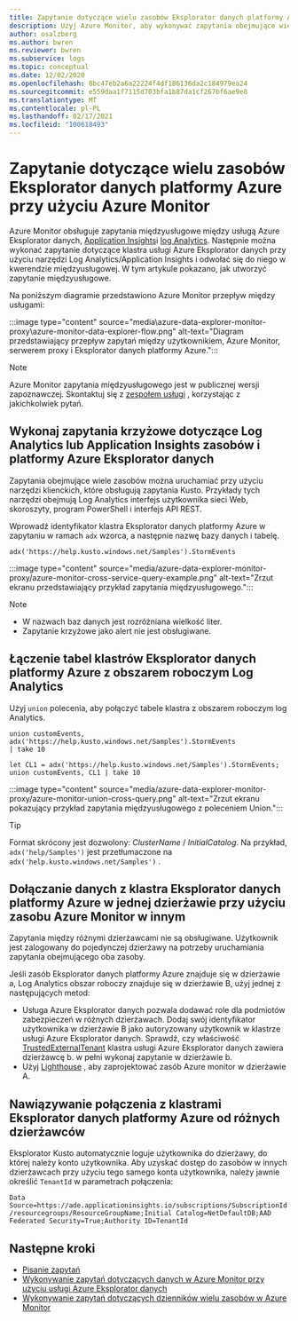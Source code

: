 ```yaml
---
title: Zapytanie dotyczące wielu zasobów Eksplorator danych platformy Azure przy użyciu Azure Monitor
description: Użyj Azure Monitor, aby wykonywać zapytania obejmujące wiele produktów między usługą Azure Eksplorator danych, obszarami roboczymi Log Analytics i klasycznymi aplikacjami Application Insights w Azure Monitor.
author: osalzberg
ms.author: bwren
ms.reviewer: bwren
ms.subservice: logs
ms.topic: conceptual
ms.date: 12/02/2020
ms.openlocfilehash: 8bc47eb2a6a22224f4df186136da2c184979ea24
ms.sourcegitcommit: e559daa1f7115d703bfa1b87da1cf267bf6ae9e8
ms.translationtype: MT
ms.contentlocale: pl-PL
ms.lasthandoff: 02/17/2021
ms.locfileid: "100618493"
---
```

# <a name="cross-resource-query-azure-data-explorer-by-using-azure-monitor"></a>Zapytanie dotyczące wielu zasobów Eksplorator danych platformy Azure przy użyciu Azure Monitor
Azure Monitor obsługuje zapytania międzyusługowe między usługą Azure Eksplorator danych, [Application Insights](../app/app-insights-overview.md)i [log Analytics](../logs/data-platform-logs.md). Następnie można wykonać zapytanie dotyczące klastra usługi Azure Eksplorator danych przy użyciu narzędzi Log Analytics/Application Insights i odwołać się do niego w kwerendzie międzyusługowej. W tym artykule pokazano, jak utworzyć zapytanie międzyusługowe.

Na poniższym diagramie przedstawiono Azure Monitor przepływ między usługami:

:::image type="content" source="media\azure-data-explorer-monitor-proxy\azure-monitor-data-explorer-flow.png" alt-text="Diagram przedstawiający przepływ zapytań między użytkownikiem, Azure Monitor, serwerem proxy i Eksplorator danych platformy Azure.":::

>[!NOTE]
> Azure Monitor zapytania międzyusługowego jest w publicznej wersji zapoznawczej. Skontaktuj się z [zespołem usługi](mailto:ADXProxy@microsoft.com) , korzystając z jakichkolwiek pytań.

## <a name="cross-query-your-log-analytics-or-application-insights-resources-and-azure-data-explorer"></a>Wykonaj zapytania krzyżowe dotyczące Log Analytics lub Application Insights zasobów i platformy Azure Eksplorator danych

Zapytania obejmujące wiele zasobów można uruchamiać przy użyciu narzędzi klienckich, które obsługują zapytania Kusto. Przykłady tych narzędzi obejmują Log Analytics interfejs użytkownika sieci Web, skoroszyty, program PowerShell i interfejs API REST.

Wprowadź identyfikator klastra Eksplorator danych platformy Azure w zapytaniu w ramach `adx` wzorca, a następnie nazwę bazy danych i tabelę.

```kusto
adx('https://help.kusto.windows.net/Samples').StormEvents
```
:::image type="content" source="media/azure-data-explorer-monitor-proxy/azure-monitor-cross-service-query-example.png" alt-text="Zrzut ekranu przedstawiający przykład zapytania międzyusługowego.":::

> [!NOTE]
>* W nazwach baz danych jest rozróżniana wielkość liter.
>* Zapytanie krzyżowe jako alert nie jest obsługiwane.

## <a name="combine-azure-data-explorer-cluster-tables-with-a-log-analytics-workspace"></a>Łączenie tabel klastrów Eksplorator danych platformy Azure z obszarem roboczym Log Analytics

Użyj `union` polecenia, aby połączyć tabele klastra z obszarem roboczym log Analytics.

```kusto
union customEvents, adx('https://help.kusto.windows.net/Samples').StormEvents
| take 10
```
```kusto
let CL1 = adx('https://help.kusto.windows.net/Samples').StormEvents;
union customEvents, CL1 | take 10
```
:::image type="content" source="media/azure-data-explorer-monitor-proxy/azure-monitor-union-cross-query.png" alt-text="Zrzut ekranu pokazujący przykład zapytania międzyusługowego z poleceniem Union.":::

> [!Tip]
> Format skrócony jest dozwolony: *ClusterName* / *InitialCatalog*. Na przykład, `adx('help/Samples')` jest przetłumaczone na `adx('help.kusto.windows.net/Samples')` .

## <a name="join-data-from-an-azure-data-explorer-cluster-in-one-tenant-with-an-azure-monitor-resource-in-another"></a>Dołączanie danych z klastra Eksplorator danych platformy Azure w jednej dzierżawie przy użyciu zasobu Azure Monitor w innym

Zapytania między różnymi dzierżawcami nie są obsługiwane. Użytkownik jest zalogowany do pojedynczej dzierżawy na potrzeby uruchamiania zapytania obejmującego oba zasoby.

Jeśli zasób Eksplorator danych platformy Azure znajduje się w dzierżawie a, Log Analytics obszar roboczy znajduje się w dzierżawie B, użyj jednej z następujących metod:

*  Usługa Azure Eksplorator danych pozwala dodawać role dla podmiotów zabezpieczeń w różnych dzierżawach. Dodaj swój identyfikator użytkownika w dzierżawie B jako autoryzowany użytkownik w klastrze usługi Azure Eksplorator danych. Sprawdź, czy właściwość [TrustedExternalTenant](/powershell/module/az.kusto/update-azkustocluster) klastra usługi Azure Eksplorator danych zawiera dzierżawcę b. w pełni wykonaj zapytanie w dzierżawie b.
*  Użyj [Lighthouse](../../lighthouse/index.yml) , aby zaprojektować zasób Azure monitor w dzierżawie A.

## <a name="connect-to-azure-data-explorer-clusters-from-different-tenants"></a>Nawiązywanie połączenia z klastrami Eksplorator danych platformy Azure od różnych dzierżawców

Eksplorator Kusto automatycznie loguje użytkownika do dzierżawy, do której należy konto użytkownika. Aby uzyskać dostęp do zasobów w innych dzierżawcach przy użyciu tego samego konta użytkownika, należy jawnie określić `TenantId` w parametrach połączenia:

`Data Source=https://ade.applicationinsights.io/subscriptions/SubscriptionId/resourcegroups/ResourceGroupName;Initial Catalog=NetDefaultDB;AAD Federated Security=True;Authority ID=TenantId`

## <a name="next-steps"></a>Następne kroki
* [Pisanie zapytań](/azure/data-explorer/write-queries)
* [Wykonywanie zapytań dotyczących danych w Azure Monitor przy użyciu usługi Azure Eksplorator danych](/azure/data-explorer/query-monitor-data)
* [Wykonywanie zapytań dotyczących dzienników wielu zasobów w Azure Monitor](../logs/cross-workspace-query.md)